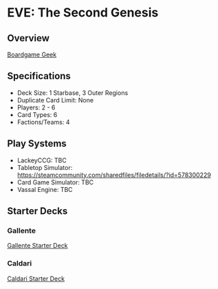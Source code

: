 # EVE: The Second Genesis

## Overview

[Boardgame Geek](https://boardgamegeek.com/boardgame/24085/eve-second-genesis)

## Specifications

* Deck Size: 1 Starbase, 3 Outer Regions
* Duplicate Card Limit: None
* Players: 2 - 6
* Card Types: 6
* Factions/Teams: 4

## Play Systems

* LackeyCCG: TBC
* Tabletop Simulator: <https://steamcommunity.com/sharedfiles/filedetails/?id=578300229>
* Card Game Simulator: TBC
* Vassal Engine: TBC

## Starter Decks

### Gallente

[Gallente Starter Deck](./eve/gallente-starter-deck.csv)

### Caldari

[Caldari Starter Deck](./eve/caldari-starter-deck.csv)

